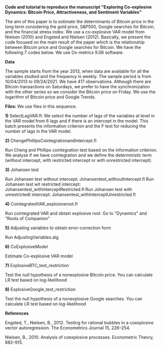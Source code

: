 **Code and tutorial to reproduce the manuscript "Exploring Co-explosive Dynamics: Bitcoin Price, Attractiveness, and Sentiment Variables"**

The aim of this paper is to estimate the determinants of Bitcoin price in the long term considering the gold price, S&P500, Google searches for Bitcoin, and the financial stress index. We use a co-explosive VAR model from Nielsen (2010) and Engsted and Nielsen (2012). Basically, we present the code focused on the main result of the paper which is the relationship between Bitcoin price and Google searches for Bitcoin. We have the following 7 codes below. We use Ox-metrics 9.06 software.

**Data**

The sample starts from the year 2013, when data are available for all the variables studied and the frequency is weekly. The sample period is from 10/04/2013 to 09/24/2021. We have 417 observations. Although there are Bitcoin transactions on Saturdays, we prefer to have the synchronization with the other series so we consider the Bitcoin price on Friday. We use the logarithm of Bitcoin price and Google Trends. 

**Files:** We use files in this sequence.

**1)** SelectLagVAR.fl: We select the number of lags of the variables at level in the VAR model from 6 lags and if there is an intercept in the model. This batch presents the information criterion and the F test for reducing the number of lags in the VAR model.

**2)** ChengePhillipsCointegrationandIntercept.fl

Run Cheng and Phillips cointegration test based on the information criterion. We analyze if we have cointegration and we define the deterministic term (without intercept, with restricted intercept or with unrestricted intercept).

**3)** Johansen test

Run Johansen test without intercept: Johansentest_withoutIntercept.fl
Run Johansen test wit restricted intercept: Johansentest_withInterceptRestricted.fl
Run Johansen test with unrestrictedt intercept: Johansentest_withInterceptUnrestricted.fl

**4)** CointegratedVAR_explosiveroot.fl

Run cointegrated VAR and obtain explosive root. Go to "Dynamics" and "Roots of Companion"

**5)** Adjusting variables to obtain error-correction form

Run AdjustingVariables.alg

**6)** CoExplosiveModel

Estimate Co-explosive VAR model

**7)** ExplosiveBTC_test_restriction

Test the null hypothesis of a nonexplosive Bitcoin price. You can calculate LR test based on log-likelihood

**8)** ExplosiveGoogle_test_restriction

Test the null hypothesis of a nonexplosive Google searches. You can calculate LR test based on log-likelihood


**References**

Engsted, T., Nielsen, B., 2012. Testing for rational bubbles in a coexplosive vector autoregression. The Econometrics Journal 15, 226–254.

Nielsen, B., 2010. Analysis of coexplosive processes. Econometric Theory, 882–915.

